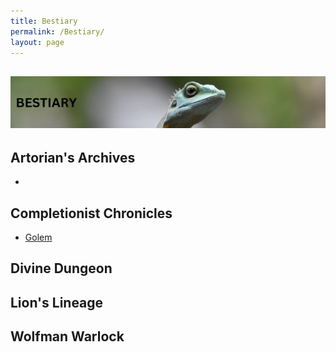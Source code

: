 ```yaml
---
title: Bestiary
permalink: /Bestiary/
layout: page
---
```

![bestiary](images/banners/bestiary.jpg)
---


## Artorian's Archives
- 


## Completionist Chronicles
- [Golem](_Bestiary/Golem.md)

## Divine Dungeon

## Lion's Lineage

## Wolfman Warlock